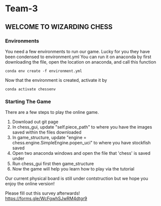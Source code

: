 # Team-3

## WELCOME TO WIZARDING CHESS 
 
### Environments

You need a few environments to run our game. Lucky for you they have been condensed to environment.yml
You can run it on anaconda by first downloading the file, open the location on anaconda, and call this function 

`conda env create -f environment.yml`

Now that the environment is created, activate it by 

`conda activate chessenv`

### Starting The Game
There are a few steps to play the online game. 
1) Download out git page
2) In chess_gui, update "self.piece_path" to where you have the images saved within the files downloaded
3) In game_structure, update "engine = chess.engine.SimpleEngine.popen_uci" to where you have stockfish saved
4) Open two anaconda windows and open the file that 'chess' is saved under
5) Run chess_gui first then game_structure
6) Now the game will help you learn how to play via the tutorial 


Our current physical board is still under contstruction but we hope you enjoy the online version! 

Please fill out this survey afterwards! 
https://forms.gle/WcFgwhSJwRM4dtgr9
 
